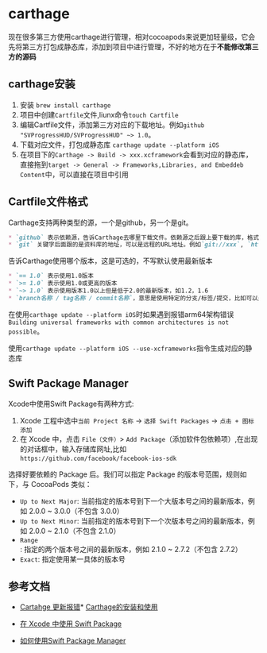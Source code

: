 # carthage
现在很多第三方使用carthage进行管理，相对cocoapods来说更加轻量级，它会先将第三方打包成静态库，添加到项目中进行管理，不好的地方在于**不能修改第三方的源码**

## carthage安装
1. 安装 `brew install carthage`
2. 项目中创建`Cartfile`文件,liunx命令`touch Cartfile`
3. 编辑Cartfile文件，添加第三方对应的下载地址。例如`github "SVProgressHUD/SVProgressHUD" ~> 1.0`。
4. 下载对应文件，打包成静态库 `carthage update --platform iOS`
5. 在项目下的`Carthage -> Build -> xxx.xcframework`会看到对应的静态库，直接拖到`target -> General -> Frameworks,Libraries, and Embeddeb Content`中，可以直接在项目中引用

## Cartfile文件格式
Carthage支持两种类型的源，一个是github，另一个是git。
```markdown
* `github` 表示依赖源，告诉Carthage去哪里下载文件。依赖源之后跟上要下载的库，格式为Username/ProjectName
* `git` 关键字后面跟的是资料库的地址，可以是远程的URL地址。例如`git://xxx`, `http://xxx`, `ssh://xxx`，或者是本地资料库地址。
```
告诉Carthage使用哪个版本，这是可选的，不写默认使用最新版本
```markdown
* `== 1.0` 表示使用1.0版本
* `>= 1.0` 表示使用1.0或更高的版本
* `~> 1.0` 表示使用版本1.0以上但是低于2.0的最新版本，如1.2，1.6
* `branch名称 / tag名称 / commit名称`，意思是使用特定的分支/标签/提交，比如可以是分支名master，也可以是提交5c8a74a。
```

在使用`carthage update --platform iOS`时如果遇到报错arm64架构错误`Building universal frameworks with common architectures is not possible`。

使用`carthage update --platform iOS --use-xcframeworks`指令生成对应的静态库




## Swift Package Manager
Xcode中使用Swift Package有两种方式:
1. Xcode 工程中选中`当前 Project 名称` -> `选择 Swift Packages` -> `点击 + 图标添加`
2. 在 Xcode 中，点击 `File（文件）`>  `Add Package`（添加软件包依赖项）,在出现的对话框中，输入存储库网址,比如 `https://github.com/facebook/facebook-ios-sdk`


选择好要依赖的 Package 后。我们可以指定 Package 的版本号范围，规则如下，与 CocoaPods 类似：
* `Up to Next Major`: 当前指定的版本号到下一个大版本号之间的最新版本，例如 2.0.0 ~ 3.0.0（不包含 3.0.0）
* `Up to Next Minor`: 当前指定的版本号到下一个次版本号之间的最新版本，例如 2.0.0 ~ 2.1.0（不包含 2.1.0）
* `Range`: 指定的两个版本号之间的最新版本，例如 2.1.0 ~ 2.7.2（不包含 2.7.2）
* `Exact`: 指定使用某一具体的版本号



## 参考文档
* [Cartahge 更新报错](https://blog.csdn.net/iOS_MingXing/article/details/118526112)* [Carthage的安装和使用](https://www.jianshu.com/p/a734be794019)

* [在 Xcode 中使用 Swift Package](https://www.jianshu.com/p/99aa983e3d89)
* [如何使用Swift Package Manager](https://www.jianshu.com/p/d75c1752955a)